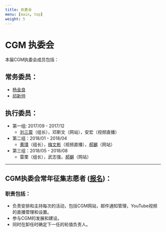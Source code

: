 ```yaml
---
title: 执委会
menu: [main, top]
weight: 5
---
```



# CGM 执委会

本届CGM执委会成员包括：

## 常务委员：
- [杨金良](http://jyanglab.com/)
- [祁新帅](http://xinshuaiqi.weebly.com/)

## 执行委员：
- 第一组: 2017/09 - 2017/12
  - [刘三震](http://plantgenomics.ksu.edu/liulab)（组长），邓斯文（网站），安宏（视频直播）
- 第二组：2018/01 - 2018/04
  - [黄璞](https://scholar.google.com/citations?user=r5cGFI8AAAAJ&hl=en)（组长），[梅文彬](https://wenbinmei.github.io/)（视频直播），[郝樾](https://yueyvettehao.github.io/)（网站）
- 第三组：2018/05 - 2018/08
  - 雷栗（组长），武志强，[郝樾](https://yueyvettehao.github.io/)（网站）


------------------

## CGM执委会常年征集志愿者 ([报名](https://goo.gl/forms/9zcXWwyhvdIzuKeT2))：

### 职责包括：
- 负责安排和主持每次的活动，包括CGM网站，邮件通知管理，YouTube视频的直播管理和设置。
- 参与CGM的发展和建设。
- 同时在卸任时确定下一任的轮值负责人。

